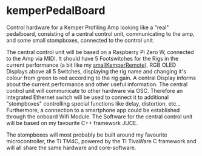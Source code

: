 # kemperPedalBoard
Control hardware for a Kemper Profiling Amp looking like a "real" pedalboard, consisting of a central control unit, communicating to the amp, and some small stompboxes, connected to the control unit.

The central control unit will be based on a Raspberry Pi Zero W, connected to the Amp via MIDI. It should have 5 Footswitches for the Rigs in the current performance (a bit like my [smallKemperRemote](https://github.com/JanosGit/smallKemperRemote/)), RGB OLED Displays above all 5 Switches, displaying the rig name and changing it's colour from green to red according to the rig gain. A central Display informs about the current performance and other useful information. The central control unit will communicate to other hardware via OSC. Therefore an integrated Ethernet switch will be used to connect it to additional "stompboxes" controlling special functions like delay, distortion, etc... Furthermore, a connection to a smartphone app could be established through the onboard Wifi Module.
The Software for the central control unit will be based on my favourite C++ framework JUCE.

The stompboxes will most probably be built around my favourite microcontroller, the TI TM4C, powered by the TI TivaWare C framework and will all share the same hardware and core-software.
